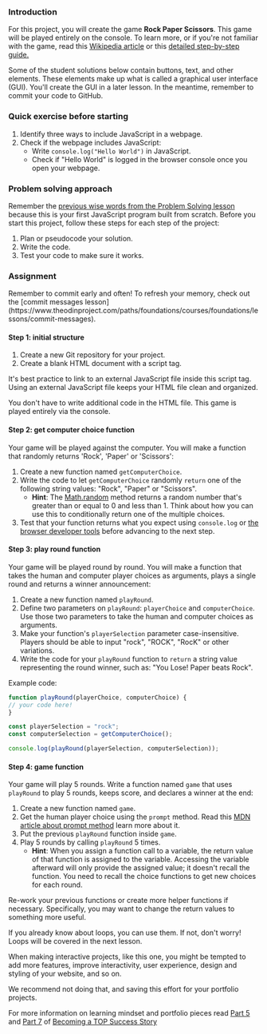 ### Introduction

For this project, you will create the game **Rock Paper Scissors**. This game will be played entirely on the console. To learn more, or if you're not familiar with the game, read this [Wikipedia article](https://en.wikipedia.org/wiki/Rock%E2%80%93paper%E2%80%93scissors) or this [detailed step-by-step guide.](https://www.wikihow.com/Play-Rock,-Paper,-Scissors)

<div class="lesson-note">
Some of the student solutions below contain buttons, text, and other elements. These elements make up what is called a graphical user interface (GUI). You'll create the GUI in a later lesson. In the meantime, remember to commit your code to GitHub.
</div>

### Quick exercise before starting

1. Identify three ways to include JavaScript in a webpage.
1. Check if the webpage includes JavaScript:
   - Write `console.log("Hello World")` in JavaScript.
   - Check if "Hello World" is logged in the browser console once you open your webpage.

### Problem solving approach

Remember the [previous wise words from the Problem Solving lesson](https://www.theodinproject.com/lessons/foundations-problem-solving) because this is your first JavaScript program built from scratch. Before you start this project, follow these steps for each step of the project:

1. Plan or pseudocode your solution.
1. Write the code.
1. Test your code to make sure it works.

### Assignment

<div class="lesson-content__panel" markdown="1">
Remember to commit early and often! To refresh your memory, check out the [commit messages lesson](https://www.theodinproject.com/paths/foundations/courses/foundations/lessons/commit-messages).

#### Step 1: initial structure

1. Create a new Git repository for your project.
1. Create a blank HTML document with a script tag.

It's best practice to link to an external JavaScript file inside this script tag. Using an external JavaScript file keeps your HTML file clean and organized.

You don't have to write additional code in the HTML file. This game is played entirely via the console.

#### Step 2: get computer choice function

Your game will be played against the computer. You will make a function that randomly returns 'Rock', 'Paper' or 'Scissors':

1. Create a new function named `getComputerChoice`.
1. Write the code to let `getComputerChoice` randomly `return` one of the following string values: "Rock", "Paper" or "Scissors".
   - **Hint**: The [Math.random](https://developer.mozilla.org/en-US/docs/Web/JavaScript/Reference/Global_Objects/Math/random) method returns a random number that's greater than or equal to 0 and less than 1. Think about how you can use this to conditionally return one of the multiple choices.
1. Test that your function returns what you expect using `console.log` or [the browser developer tools](https://www.theodinproject.com/lessons/foundations-javascript-developer-tools) before advancing to the next step.

#### Step 3: play round function

Your game will be played round by round. You will make a function that takes the human and computer player choices as arguments, plays a single round and returns a winner announcement:

1. Create a new function named `playRound`.
1. Define two parameters on `playRound`: `playerChoice` and `computerChoice`. Use those two parameters to take the human and computer choices as arguments.
1. Make your function's `playerSelection` parameter case-insensitive. Players should be able to input "rock", "ROCK", "RocK" or other variations.
1. Write the code for your `playRound` function to `return` a string value representing the round winner, such as: "You Lose! Paper beats Rock".

Example code:

```javascript
function playRound(playerChoice, computerChoice) {
// your code here!
}

const playerSelection = "rock";
const computerSelection = getComputerChoice();

console.log(playRound(playerSelection, computerSelection));
```

#### Step 4: game function

Your game will play 5 rounds. Write a function named `game` that uses `playRound` to play 5 rounds, keeps score, and declares a winner at the end:

1. Create a new function named `game`.
1. Get the human player choice using the `prompt` method. Read this [MDN article about prompt method](https://developer.mozilla.org/en-US/docs/Web/API/Window/prompt) learn more about it.
1. Put the previous `playRound` function inside `game`.
1. Play 5 rounds by calling `playRound` 5 times.
   - **Hint**: When you assign a function call to a variable, the return value of that function is assigned to the variable. Accessing the variable afterward will only provide the assigned value; it doesn't recall the function. You need to recall the choice functions to get new choices for each round.

Re-work your previous functions or create more helper functions if necessary. Specifically, you may want to change the return values to something more useful.

If you already know about loops, you can use them. If not, don't worry! Loops will be covered in the next lesson.

</div>
<div class="lesson-note" markdown="1">
When making interactive projects, like this one, you might be tempted to add more features, improve interactivity, user experience, design and styling of your website, and so on.

We recommend not doing that, and saving this effort for your portfolio projects.

For more information on learning mindset and portfolio pieces read [Part 5](https://dev.to/theodinproject/learning-code-f56) and [Part 7](https://dev.to/theodinproject/strategically-building-your-portfolio-1km4) of [Becoming a TOP Success Story](https://dev.to/theodinproject/becoming-a-top-success-story-mindset-3dp2)
</div>

